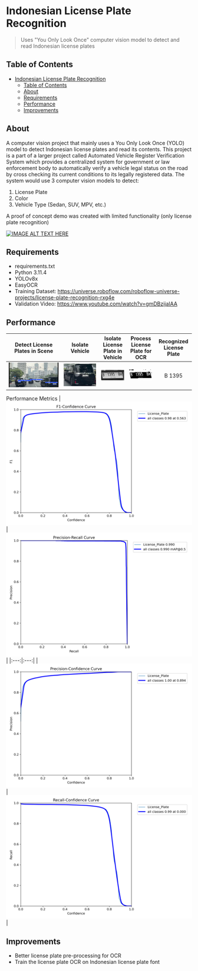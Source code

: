 # Indonesian License Plate Recognition
> Uses "You Only Look Once" computer vision model to detect and read Indonesian license plates 

## Table of Contents
- [Indonesian License Plate Recognition](#indonesian-license-plate-recognition)
  - [Table of Contents](#table-of-contents)
  - [About](#about)
  - [Requirements](#requirements)
  - [Performance](#performance)
  - [Improvements](#improvements)

## About
A computer vision project that mainly uses a You Only Look Once (YOLO) model to detect Indonesian license plates and read its contents. This project is a part of a larger project called Automated Vehicle Register Verification System which provides a centralized system for government or law enforcement body to automatically verify a vehicle legal status on the road by cross checking its current conditions to its legally registered data. The system would use 3 computer vision models to detect:
1. License Plate
2. Color
3. Vehicle Type (Sedan, SUV, MPV, etc.)

A proof of concept demo was created with limited functionality (only license plate recognition)

[![IMAGE ALT TEXT HERE](http://img.youtube.com/vi/ZF_JuQMhAUg/0.jpg)](http://www.youtube.com/watch?v=ZF_JuQMhAUg)

## Requirements
* requirements.txt
* Python 3.11.4
* YOLOv8x
* EasyOCR
* Training Dataset: https://universe.roboflow.com/roboflow-universe-projects/license-plate-recognition-rxg4e
* Validation Video: https://www.youtube.com/watch?v=gmDBzijaIAA

## Performance
| Detect License Plates in Scene | Isolate Vehicle | Isolate License Plate in Vehicle | Process License Plate for OCR | Recognized License Plate |
|:---:|:---:|:----:|:---:|:---:|
|<img src="images/Screenshot (51).png" width="1600px">|<img src="images/292 car.jpg" width="750">|<img src="images/292_raw.jpg">|<img src="images/292.jpg">| B 1395

Performance Metrics
|<img src="images/metrics/F1_curve.png">|<img src="images/metrics/PR_curve.png">|
|:---:|:---:|
|<img src="images/metrics/P_curve.png">|<img src="images/metrics/R_curve.png">|

## Improvements
* Better license plate pre-processing for OCR
* Train the license plate OCR on Indonesian license plate font 
